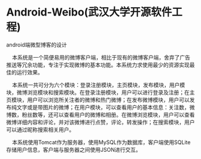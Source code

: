 # Android-Weibo(武汉大学开源软件工程)
android端微型博客的设计<br/>
<p>&nbsp;&nbsp;&nbsp;&nbsp;本系统是一个简便易用的微博客户端，相比于现有的微博客户端，舍弃了广告推送等冗余功能，专注于实现微博的基本功能。本系统力求使用最少的资源实现最佳的运行效果。<p/>
<p>&nbsp;&nbsp;&nbsp;&nbsp;本系统一共可分为六个模块：登录注册模块，主页模块，发布模块，用户模块，微博浏览模块和搜索模块。在登录注册模块，用户可以进行登录及注册；在主页模块，用户可以浏览所关注者的微博和热门微博；在发布微博模块，用户可以发布纯文字或是带图片的微博；在用户模块，可以查看用户的基本信息：关注数，微博数，粉丝数等，还可以查看用户的微博和相册。在微博浏览模块，用户可以查看微博详细内容和评论，并对该微博进行点赞，评论，转发操作；在搜索模块，用户可以通过昵称搜索相关用户。<p/>
<p>&nbsp;&nbsp;&nbsp;&nbsp;本系统使用Tomcat作为服务器，使用MySQL作为数据库，客户端使用SQLite存储用户信息，客户端与服务器之间使用JSON进行交互。</p>

